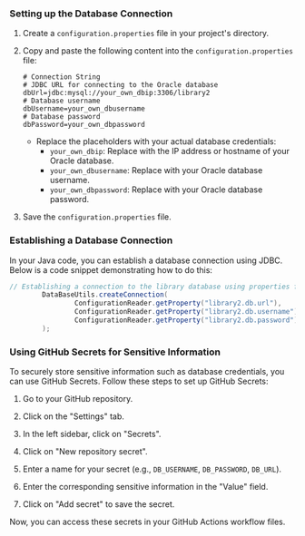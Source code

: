 ### Setting up the Database Connection

1. Create a `configuration.properties` file in your project's directory.

2. Copy and paste the following content into the `configuration.properties` file:

    ```properties
    # Connection String
    # JDBC URL for connecting to the Oracle database
    dbUrl=jdbc:mysql://your_own_dbip:3306/library2
    # Database username
    dbUsername=your_own_dbusername
    # Database password
    dbPassword=your_own_dbpassword
    ```

    - Replace the placeholders with your actual database credentials:
        - `your_own_dbip`: Replace with the IP address or hostname of your Oracle database.
        - `your_own_dbusername`: Replace with your Oracle database username.
        - `your_own_dbpassword`: Replace with your Oracle database password.

3. Save the `configuration.properties` file.

### Establishing a Database Connection

In your Java code, you can establish a database connection using JDBC. Below is a code snippet demonstrating how to do this:

```java
// Establishing a connection to the library database using properties from a configuration file
        DataBaseUtils.createConnection(
                ConfigurationReader.getProperty("library2.db.url"),
                ConfigurationReader.getProperty("library2.db.username"),
                ConfigurationReader.getProperty("library2.db.password")
        );
```

### Using GitHub Secrets for Sensitive Information

To securely store sensitive information such as database credentials, you can use GitHub Secrets. Follow these steps to set up GitHub Secrets:

1. Go to your GitHub repository.

2. Click on the "Settings" tab.

3. In the left sidebar, click on "Secrets".

4. Click on "New repository secret".

5. Enter a name for your secret (e.g., `DB_USERNAME`, `DB_PASSWORD`, `DB_URL`).

6. Enter the corresponding sensitive information in the "Value" field.

7. Click on "Add secret" to save the secret.

Now, you can access these secrets in your GitHub Actions workflow files.
